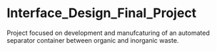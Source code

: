 # Interface_Design_Final_Project
Project focused on development and manufcaturing of an automated separator container between organic and inorganic waste.
